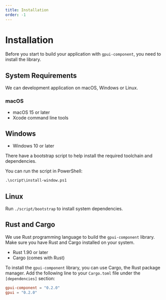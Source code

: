 ```yaml
---
title: Installation
order: -1
---
```


# Installation

Before you start to build your application with `gpui-component`, you need to install the library.

## System Requirements

We can development application on macOS, Windows or Linux.

### macOS

- macOS 15 or later
- Xcode command line tools

## Windows

- Windows 10 or later

There have a bootstrap script to help install the required toolchain and dependencies.

You can run the script in PowerShell:

```ps
.\script\install-window.ps1
```

## Linux

Run `./script/bootstrap` to install system dependencies.

## Rust and Cargo

We use Rust programming language to build the `gpui-component` library. Make sure you have Rust and Cargo installed on your system.

- Rust 1.90 or later
- Cargo (comes with Rust)

To install the `gpui-component` library, you can use Cargo, the Rust package manager. Add the following line to your `Cargo.toml` file under the `[dependencies]` section:

```toml
gpui-component = "0.2.0"
gpui = "0.2.0"
```
